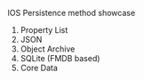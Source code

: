 IOS Persistence method showcase

1. Property List
2. JSON 
3. Object Archive
4. SQLite (FMDB based)
5. Core Data
